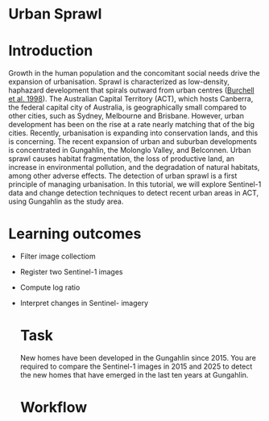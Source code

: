 # Urban Sprawl

# Introduction
Growth in the human population and the concomitant social needs drive the expansion of urbanisation. Sprawl is characterized as low-density, haphazard development that spirals outward from urban centres ([Burchell et al. 1998](https://onlinepubs.trb.org/onlinepubs/tcrp/tcrp_rpt_39-a.pdf)). The Australian Capital Territory (ACT), which hosts Canberra, the federal capital city of Australia, is geographically small compared to other cities, such as Sydney, Melbourne and Brisbane. However, urban development has been on the rise at a rate nearly matching that of the big cities. Recently, urbanisation is expanding into conservation lands, and this is concerning. The recent expansion of urban and suburban developments is concentrated in Gungahlin, the Molonglo Valley, and Belconnen. Urban sprawl causes habitat fragmentation, the loss of productive land, an increase in environmental pollution, and the degradation of natural habitats, among other adverse effects. The detection of urban sprawl is a first principle of managing urbanisation. In this tutorial, we will explore Sentinel-1 data and change detection techniques to detect recent urban areas in ACT, using Gungahlin as the study area. 


# Learning outcomes

- Filter image collectiom <br>
- Register two Sentinel-1 images <br>
- Compute log ratio <br>
- Interpret changes in Sentinel- imagery


  # Task

  New homes have been developed in the Gungahlin since 2015. You are required to compare the Sentinel-1 images in 2015 and 2025 to detect the new homes that have emerged in the last ten years at Gungahlin.

  # Workflow
